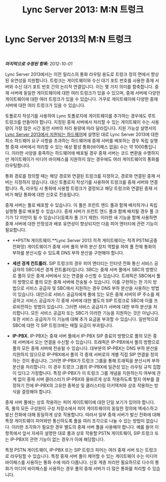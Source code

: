 ﻿---
title: 'Lync Server 2013: M:N 트렁크'
TOCTitle: M:N 트렁크
ms:assetid: dc4c5d66-297c-48a5-91b9-b9b8ce44a6e0
ms:mtpsurl: https://technet.microsoft.com/ko-kr/library/Gg398971(v=OCS.15)
ms:contentKeyID: 49305239
ms.date: 08/10/2015
mtps_version: v=OCS.15
ms.translationtype: HT
---

# Lync Server 2013의 M:N 트렁크

 

_**마지막으로 수정된 항목:** 2012-10-01_

Lync Server 2013에서는 이전 릴리스의 통화 라우팅 용도로 트렁크 정의 면에서 향상된 유연성을 지원합니다. 트렁크는 게이트웨이와 수신 대기 포트 번호를 사용한 중재 서버와 수신 대기 포트 번호 간의 논리적 연결입니다. 이는 몇 가지 의미를 함축합니다. 중재 서버에 동일한 게이트웨이에 대한 여러 트렁크가 있을 수 있으며, 중재 서버에 다양한 게이트웨이에 대한 여러 트렁크가 있을 수 있습니다. 거꾸로 게이트웨이에 다양한 중재 서버에 대한 여러 트렁크가 있을 수 있습니다.

토폴로지 작성기를 사용하여 Lync 토폴로지에 게이트웨이를 추가하는 경우에도 루트 트렁크를 만들어야 합니다. 지정된 중재 서버에서 처리할 수 있는 게이트웨이 수는 사용량이 가장 많은 시간 동안 서버의 처리 용량에 따라 달라집니다. 지원 가능성 설명서의 [Lync Server 2013에서 지원되는 하드웨어](lync-server-2013-supported-hardware.md)에 설명된 대로 Lync Server 2013에 대한 최소 하드웨어 요구 사항을 초과하는 하드웨어에 중재 서버를 배포하는 경우 독립 실행형 중재 서버에서 처리할 수 있는 예상 활성 통화(바이패스 없음) 수는 약 1000통입니다. 이러한 사양을 충족하는 하드웨어에 배포될 경우 중재 서버는 코드 변환을 수행하지만 게이트웨이가 미디어 바이패스를 지원하지 않는 경우에도 여러 게이트웨이의 통화를 라우팅합니다.

통화 경로를 정의할 때는 해당 경로와 연결된 트렁크를 지정하고, 경로와 연결된 중재 서버는 지정하지 않습니다. 대신 토폴로지 작성기를 사용하여 트렁크를 중재 서버와 연결합니다. 즉, 라우팅 시 통화에 사용할 트렁크가 결정되고 해당 트렁크와 연결된 중재 서버가 해당 통화에 대한 신호로 전송됩니다.

중재 서버는 풀로 배포할 수 있습니다. 이 풀은 프런트 엔드 풀과 함께 배치하거나 독립 실행형 풀로 배포할 수 있습니다. 중재 서버가 프런트 엔드 풀과 함께 배치될 경우 풀 크기가 12 미만이 될 수 있습니다(등록자 풀 크기 제한). 이러한 새 기능을 함께 사용하면 중재 서버에 대한 안정성과 배포 유연성이 향상되지만 다음 피어 엔터티에 관련 기능이 필요합니다.

  - **PSTN 게이트웨이.**Lync Server 2013 적격 게이트웨이는 적격 PSTN(공중 전화망) 게이트웨이가 중재 서버 풀의 부하 분산 장치 역할을 하여 풀 전체 통화의 부하를 분산시킬 수 있도록 DNS 부하 분산을 구현해야 합니다.

  - **세션 경계 컨트롤러.** SIP 트렁크의 경우 피어 엔터티는 인터넷 전화 통신 서비스 공급자의 SBC(세션 경계 컨트롤러)입니다. SBC는 중재 서버 풀에서 SBC의 방향으로 풀의 모든 중재 서버에서 오는 연결을 수신할 수 있습니다. 트래픽은 SBC에서 풀의 방향으로 풀의 모든 중재 서버에 전송될 수 있습니다. 이를 구현하는 한 가지 방법으로 서비스 공급자 및 SBC에서 지원하는 경우 DNS 부하 분산을 사용하는 방법이 있습니다. 대안으로 서비스 공급자에게 풀에 있는 모든 중재 서버의 IP 주소를 제공하고 서비스 공급자가 각 중재 서버에 대한 별도의 SIP 트렁크로 SBC에 이를 프로비전하는 방법이 있습니다. 그러면 서비스 공급자가 서버에 대한 부하 분산을 처리합니다. 모든 서비스 공급자 또는 SBC가 이러한 기능을 지원하는 것은 아닙니다. 또한 서비스 공급자가 이 기능에 대해 추가 요금을 부과할 수 있습니다. 일반적으로 SBC에 대한 각 SIP 트렁크에는 매월 요금이 부과됩니다.

  - **IP-PBX.** IP-PBX는 중재 서버 풀에서 IP-PBX SIP 종료의 방향으로 풀의 모든 중재 서버에서 오는 연결을 수신할 수 있습니다. 트래픽은 IP-PBX에서 풀의 방향으로 풀의 모든 중재 서버에 전송될 수 있습니다. 대부분의 IP-PBX는 DNS 부하 분산을 지원하지 않으므로 IP-PBX에서 풀의 각 중재 서버로의 개별 직접 SIP 연결을 정의하는 것이 좋습니다. 그러면 IP-PBX가 트렁크 그룹을 통해 트래픽을 분산시켜 부하 분산을 처리합니다. 이 경우 트렁크 그룹의 IP-PBX에 일관성 있는 라우팅 규칙 집합이 있다고 가정합니다. 특정 IP-PBX가 이 트렁크 그룹 개념을 지원하는지 여부에 관계 없이 중재 서버 클러스터가 IP-PBX와 올바르게 상호 작용하도록 할지 여부를 결정하기 전에 IP-PBX의 고유한 중복성 및 클러스터링 아키텍처와 상호 작용하는 방식을 결정해야 합니다.

중재 서버 풀에는 상호 작용하는 피어 게이트웨이에 대한 단일 보기가 있어야 합니다. 즉, 풀의 모든 구성원이 구성 저장소에서 피어 게이트웨이의 동일한 정의에 액세스하고 발신 전화에 대해 동일하게 상호 작용합니다. 따라서 일부 중재 서버가 발신 전화에 대해 특정 게이트웨이 피어와만 통신하도록 풀을 여러 조각으로 나눌 수 있는 방법이 없습니다. 이러한 조각화가 필요한 경우 별도의 중재 서버 풀을 사용해야 합니다. 예를 들어 이 항목에서 앞서 자세히 설명한 대로 풀과 상호 작용할 PSTN 게이트웨이, SIP 트렁크 또는 IP-PBX의 관련 기능이 없는 경우가 이에 해당합니다.

특정 PSTN 게이트웨이, IP-PBX 또는 SIP 트렁크 피어는 여러 중재 서버 또는 트렁크로 라우팅할 수 있습니다. 특정 중재 서버 풀이 제어할 수 있는 게이트웨이 수는 미디어 바이패스를 사용하는 통화 수에 따라 다릅니다. 신호 계층 처리만 필요하므로 다수의 통화가 미디어 바이패스를 사용하는 경우 풀의 중재 서버가 더 많은 통화를 처리할 수 있습니다.

